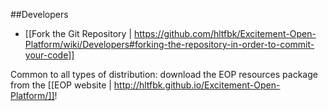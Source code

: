 ##Developers

 * [[Fork the Git Repository | https://github.com/hltfbk/Excitement-Open-Platform/wiki/Developers#forking-the-repository-in-order-to-commit-your-code]]


Common to all types of distribution: download the EOP resources package from the [[EOP website | http://hltfbk.github.io/Excitement-Open-Platform/]]!


